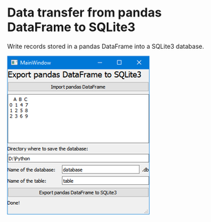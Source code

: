 # Data transfer from pandas DataFrame to SQLite3

Write records stored in a pandas DataFrame into a SQLite3 database.

<img src="mainwindow.png">
